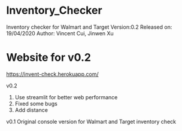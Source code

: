 # Inventory_Checker
Inventory checker for Walmart and Target
Version:0.2
Released on: 19/04/2020
Author: Vincent Cui, Jinwen Xu
# Website for v0.2
https://invent-check.herokuapp.com/

v0.2
1. Use streamlit for better web performance
2. Fixed some bugs
3. Add distance 

v0.1
Original console version for Walmart and Target inventory check 

